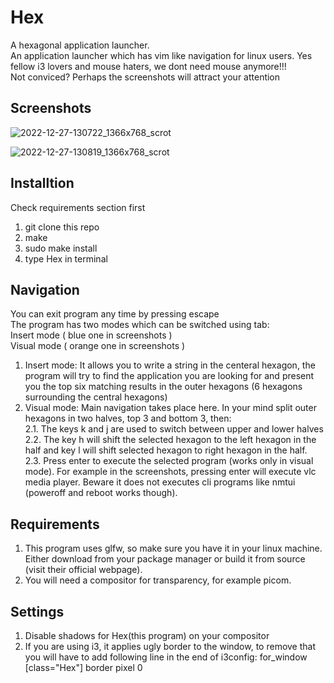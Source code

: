 # Hex
A hexagonal application launcher.\
An application launcher which has vim like navigation for linux users. Yes fellow i3 lovers and mouse haters, we dont need mouse anymore!!!\
Not conviced? Perhaps the screenshots will attract your attention

## Screenshots
![2022-12-27-130722_1366x768_scrot](https://user-images.githubusercontent.com/47611483/209641801-ac893155-b805-48eb-9198-e98840da76aa.png)

![2022-12-27-130819_1366x768_scrot](https://user-images.githubusercontent.com/47611483/209641813-e5ced698-6630-4b0f-9d8f-ac2fe1360991.png)

## Installtion
Check requirements section first
1. git clone this repo
2. make
3. sudo make install
4. type Hex in terminal

## Navigation
You can exit program any time by pressing escape\
The program has two modes which can be switched using tab: \
Insert mode ( blue one in screenshots )\
Visual mode ( orange one in screenshots )
1. Insert mode: It allows you to write a string in the centeral hexagon, the program will try to find the application you are looking for and present you the top six matching results in the outer hexagons (6 hexagons surrounding the central hexagons)
2. Visual mode: Main navigation takes place here. In your mind split outer hexagons in two halves, top 3 and bottom 3, then:\
2.1. The keys k and j are used to switch between upper and lower halves\
2.2. The key h will shift the selected hexagon to the left hexagon in the half and key l will shift selected hexagon to right hexagon in the half.\
2.3. Press enter to execute the selected program (works only in visual mode). For example in the screenshots, pressing enter will execute vlc media player. Beware it does not executes cli programs like nmtui (poweroff and reboot works though).

## Requirements
1. This program uses glfw, so make sure you have it in your linux machine. Either download from your package manager or build it from source (visit their official webpage).
2. You will need a compositor for transparency, for example picom.

## Settings
1. Disable shadows for Hex(this program) on your compositor
2. If you are using i3, it applies ugly border to the window, to remove that you will have to add following line in the end of i3config: for_window [class="Hex"] border pixel 0

